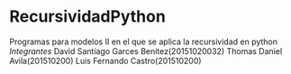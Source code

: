 # RecursividadPython
Programas para modelos II en el que se aplica la recursividad en python
_Integrantes_
David Santiago Garces Benitez(20151020032) 
Thomas Daniel Avila(201510200)
Luis Fernando Castro(201510200)
